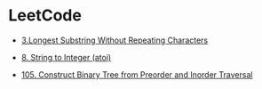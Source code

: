 # LeetCode

* [3.Longest Substring Without Repeating Characters](https://github.com/liyupeng341/LeetCode/blob/master/Problems/LeetCode_3.md)

* [8. String to Integer (atoi)](https://github.com/liyupeng341/LeetCode/blob/master/Problems/LeetCode_8.md)

* [105. Construct Binary Tree from Preorder and Inorder Traversal](https://github.com/liyupeng341/LeetCode/blob/master/Problems/LeetCode_105.md)
